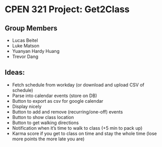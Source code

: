 # CPEN 321 Project: Get2Class

## Group Members
- Lucas Beitel
- Luke Matson
- Yuanyan Hardy Huang
- Trevor Dang

## Ideas:
- Fetch schedule from workday (or download and upload CSV of schedule)
- Parse into calendar events (store on DB)
- Button to export as csv for google calendar
- Display nicely
- Button to add and remove (recurring/one-off) events
- Button to show class location
- Button to get walking directions
- Notification when it’s time to walk to class (+5 min to pack up)
- Karma score if you get to class on time and stay the whole time (lose more points the more late you are)

